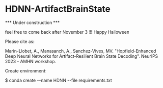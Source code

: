 # HDNN-ArtifactBrainState
*** Under construction ***

feel free to come back after November 3 !!! Happy Halloween


Please cite as:

Marin-Llobet, A., Manasanch, A., Sanchez-Vives, MV. "Hopfield-Enhanced Deep Neural Networks for
Artifact-Resilient Brain State Decoding". NeurIPS 2023 - AMHN workshop. 



Create environment:


$ conda create --name HDNN --file requirements.txt
